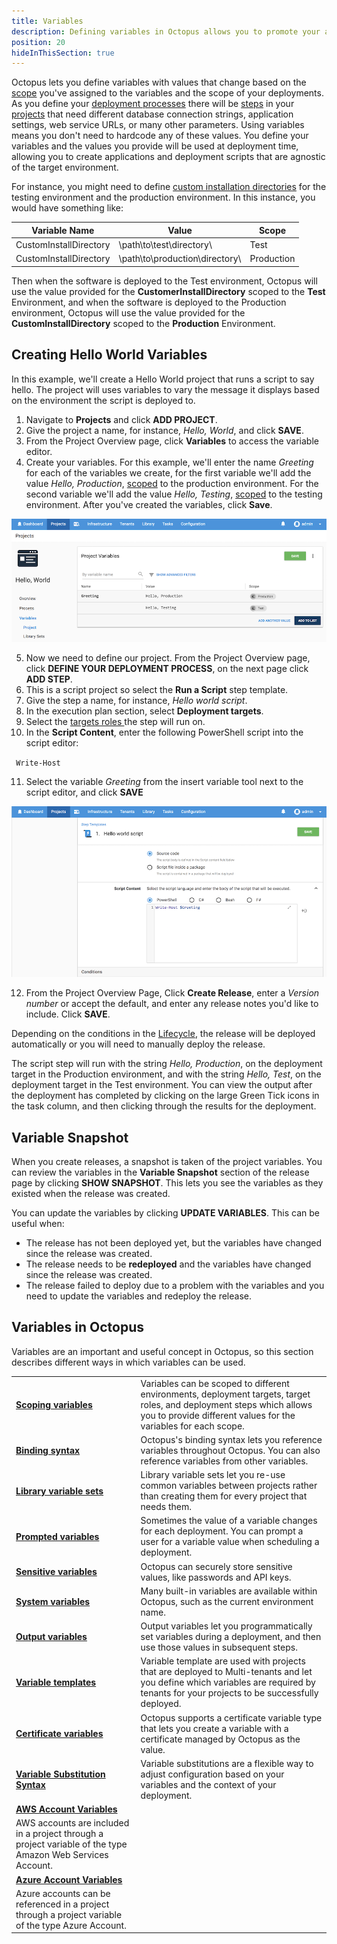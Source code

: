 ```yaml
---
title: Variables
description: Defining variables in Octopus allows you to promote your applications through environments and update their configuration files.
position: 20
hideInThisSection: true
---
```


Octopus lets you define variables with values that change based on the [scope](/docs/deployment-process/variables/scoping-variables.md) you've assigned to the variables and the scope of your deployments. As you define your [deployment processes](/docs/deployment-process/index.md) there will be [steps](/docs/deployment-process/steps/index.md) in your [projects](/docs/deployment-process/projects/index.md) that need different database connection strings, application settings, web service URLs, or many other parameters. Using variables means you don't need to hardcode any of these values. You define your variables and the values you provide will be used at deployment time, allowing you to create applications and deployment scripts that are agnostic of the target environment.

For instance, you might need to define [custom installation directories](/docs/deployment-process/configuration-features/custom-installation-directory.md) for the testing environment and the production environment. In this instance, you would have something like:

| Variable Name    | Value     | Scope    |
| ----------------------- | --------------- | -------- |
| CustomInstallDirectory | \path\to\test\directory\ | Test |
| CustomInstallDirectory | \path\to\production\directory\ | Production |

Then when the software is deployed to the Test environment, Octopus will use the value provided for the **CustomerInstallDirectory** scoped to the **Test** Environment, and when the software is deployed to the Production environment, Octopus will use the value provided for the **CustomInstallDirectory** scoped to the **Production** Environment.

## Creating Hello World Variables

In this example, we'll create a Hello World project that runs a script to say hello. The project will uses variables to vary the message it displays based on the environment the script is deployed to.

1. Navigate to **Projects** and click **ADD PROJECT**.
2. Give the project a name, for instance, *Hello, World*, and click **SAVE**.
3. From the Project Overview page, click **Variables** to access the variable editor.
4. Create your variables. For this example, we'll enter the name *Greeting* for each of the variables we create, for the first variable we'll add the value *Hello, Production*, [scoped](/docs/deployment-process/variables/scoping-variables.md) to the production environment. For the second variable we'll add the value *Hello, Testing*, [scoped](/docs/deployment-process/variables/scoping-variables.md) to the testing environment. After you've created the variables, click **Save**.

![Adding Variables](adding-variables.png)

5. Now we need to define our project. From the Project Overview page, click **DEFINE YOUR DEPLOYMENT PROCESS**, on the next page click **ADD STEP**.
6. This is a script project so select the **Run a Script** step template.
7. Give the step a name, for instance, *Hello world script*.
8. In the execution plan section, select **Deployment targets**.
9. Select the [targets roles ](/docs/infrastructure/target-roles/index.md) the step will run on.
10. In the **Script Content**, enter the following PowerShell script into the script editor:

​```
Write-Host
​```

11. Select the variable *Greeting* from the insert variable tool next to the script editor, and click **SAVE**

![Script with Variable](script-variable.png)

12. From the Project Overview Page, Click **Create Release**, enter a *Version number* or accept the default, and enter any release notes you'd like to include. Click **SAVE**.

Depending on the conditions in the [Lifecycle](/docs/deployment-process/lifecycles/index.md), the release will be deployed automatically or you will need to manually deploy the release.

The script step will run with the string *Hello, Production*, on the deployment target in the Production environment, and with the string *Hello, Test*, on the deployment target in the Test environment. You can view the output after the deployment has completed by clicking on the large Green Tick icons in the task column, and then clicking through the results for the deployment.

## Variable Snapshot

When you create releases, a snapshot is taken of the project variables. You can review the variables in the **Variable Snapshot** section of the release page by clicking **SHOW SNAPSHOT**. This lets you see the variables as they existed when the release was created.

You can update the variables by clicking **UPDATE VARIABLES**. This can be useful when:

* The release has not been deployed yet, but the variables have changed since the release was created.
* The release needs to be **redeployed** and the variables have changed since the release was created.
* The release failed to deploy due to a problem with the variables and you need to update the variables and redeploy the release.

## Variables in Octopus

Variables are an important and useful concept in Octopus, so this section describes different ways in which variables can be used.

|                                          |                                          |
| ---------------------------------------- | ---------------------------------------- |
| **[Scoping variables](/docs/deployment-process/variables/scoping-variables.md)** | Variables can be scoped to different environments, deployment targets, target roles, and deployment steps which allows you to provide different values for the variables for each scope. |
| **[Binding syntax](/docs/deployment-process/variables/binding-syntax.md)** | Octopus's binding syntax lets you reference variables throughout Octopus. You can also reference variables from other variables. |
| **[Library variable sets](/docs/deployment-process/variables/library-variable-sets.md)** | Library variable sets let you re-use common variables between projects rather than creating them for every project that needs them. |
| **[Prompted variables](/docs/deployment-process/variables/prompted-variables.md)** | Sometimes the value of a variable changes for each deployment. You can prompt a user for a variable value when scheduling a deployment. |
| **[Sensitive variables](/docs/deployment-process/variables/sensitive-variables.md)** | Octopus can securely store sensitive values, like passwords and API keys. |
| **[System variables](/docs/deployment-process/variables/system-variables.md)** | Many built-in variables are available within Octopus, such as the current environment name. |
| **[Output variables](/docs/deployment-process/variables/output-variables.md)** | Output variables let you programmatically set variables during a deployment, and then use those values in subsequent steps. |
| **[Variable templates](/docs/deployment-process/variables/variable-templates.md)** | Variable template are used with projects that are deployed to Multi-tenants and let you define which variables are required by tenants for your projects to be successfully deployed. |
| **[Certificate variables](docs/deployment-process/variables/certificate-variables.md)** | Octopus supports a certificate variable type that lets you create a variable with a certificate managed by Octopus as the value. |
| **[Variable Substitution Syntax](docs/deployment-process/variables/variable-substitution-syntax.md)** | Variable substitutions are a flexible way to adjust configuration based on your variables and the context of your deployment. |
| **[AWS Account Variables](docs/deployment-process/variables/certificate-variables.md)** |
AWS accounts are included in a project through a project variable of the type Amazon Web Services Account. |
| **[Azure Account Variables](docs/deployment-process/variables/certificate-variables.md)** |
Azure accounts can be referenced in a project through a project variable of the type Azure Account. |
